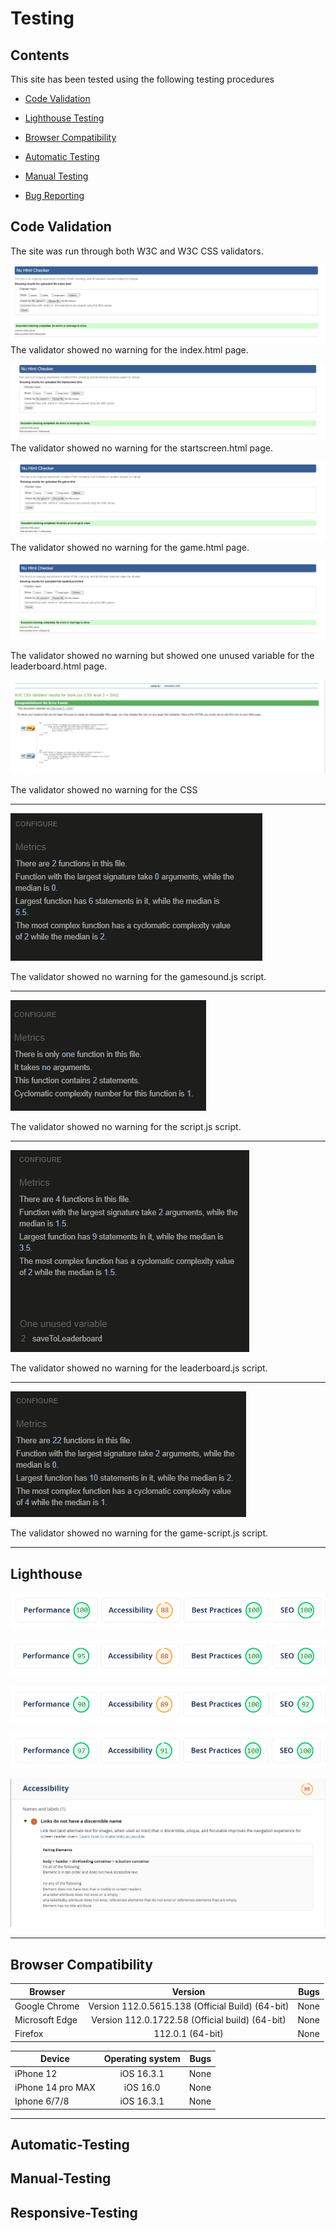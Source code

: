 # Testing

## Contents

This site has been tested using the following testing procedures

- [Code Validation](#Code-validation)

- [Lighthouse Testing](#Lighthouse-Testing)

- [Browser Compatibility](#Browser-Compatibility)

- [Automatic Testing](#Automatic-Testing)

- [Manual Testing](#Manual-Testing)

- [Bug Reporting](#Bug-Reporting)

## Code Validation

The site was run through both W3C and W3C CSS validators.

![index](README-images/indexval.png)
The validator showed no warning for the index.html page.

![startscreen](README-images/startscreenval.png)
The validator showed no warning for the startscreen.html page.

![game](README-images/gameval.png)
The validator showed no warning for the game.html page.

![leaderboard](README-images/leaderboardval.png)

The validator showed no warning but showed one unused variable for the leaderboard.html page.


![css](README-images/cssval.png)

The validator showed no warning for the CSS

***

![Alt text](README-images/soundjsval.png)

The validator showed no warning for the gamesound.js script.

***

![Alt text](README-images/scriptjsval.png)

The validator showed no warning for the script.js script.

***

![Alt text](README-images/leaderboardjsval.png)

The validator showed no warning for the leaderboard.js script.

***

![Alt text](README-images/gamejsval.png)

The validator showed no warning for the game-script.js script.

***

## Lighthouse

![index](README-images/lighthouse-index.png)

![startscreen](README-images/lighthouse-start-screen.png)

![game](README-images/lighthouse-game.png)

![leaderboard](README-images/lighthouse-leaderboard.png)

![accessibility](README-images/lighthouse-accessibility.png)

***

## Browser Compatibility

| Browser        |                     Version                      | Bugs |
| -------------- | :----------------------------------------------: | ---: |
| Google Chrome  | Version 112.0.5615.138 (Official Build) (64-bit) | None |
| Microsoft Edge | Version 112.0.1722.58 (Official build) (64-bit)  | None |
| Firefox        |                 112.0.1 (64-bit)                 | None |

| Device                   | Operating system | Bugs  |
| -------------            |:-------------:   | -----:|
| iPhone 12                | iOS 16.3.1       | None  |
| iPhone 14 pro MAX            | iOS 16.0         | None  |
| Iphone 6/7/8 | iOS 16.3.1       | None  |

***

## Automatic-Testing


## Manual-Testing

## Responsive-Testing